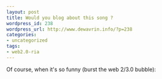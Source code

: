 ```yaml
--- 
layout: post
title: Would you blog about this song ?
wordpress_id: 238
wordpress_url: http://www.dewavrin.info/?p=238
categories: 
- uncategorized
tags: 
- web2.0-ria
---
```

Of course, when it's so funny (burst the web 2/3.0 bubble):<div class="external-media"> <object type="application/x-shockwave-flash" data="http://www.youtube.com/v/I6IQ_FOCE6I&amp;rel=1" height="280" width="340"><param name="movie" value="http://www.youtube.com/v/I6IQ_FOCE6I&amp;rel=1" /><param name="wmode" value="transparent" /></object></div>
